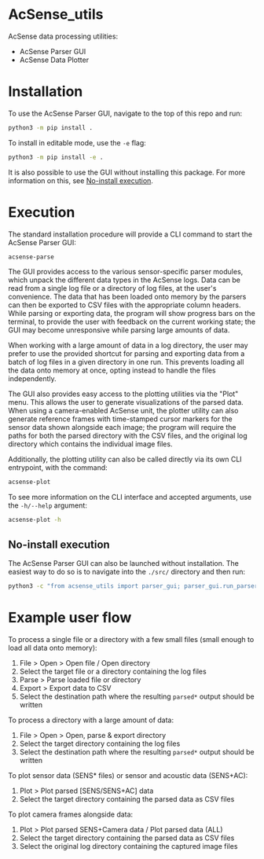 # AcSense_utils

AcSense data processing utilities:

- AcSense Parser GUI
- AcSense Data Plotter

# Installation

To use the AcSense Parser GUI, navigate to the top of this repo and run:

```bash
python3 -m pip install .
```

To install in editable mode, use the `-e` flag:

```bash
python3 -m pip install -e .
```

It is also possible to use the GUI without installing this package. For more
information on this, see [No-install execution](#no-install-execution).

# Execution

The standard installation procedure will provide a CLI command to start the
AcSense Parser GUI:

```bash
acsense-parse
```

The GUI provides access to the various sensor-specific parser modules, which
unpack the different data types in the AcSense logs. Data can be read from a
single log file or a directory of log files, at the user's convenience. The
data that has been loaded onto memory by the parsers can then be exported to
CSV files with the appropriate column headers. While parsing or exporting data,
the program will show progress bars on the terminal, to provide the user with
feedback on the current working state; the GUI may become unresponsive while
parsing large amounts of data.

When working with a large amount of data in a log directory, the user may prefer
to use the provided shortcut for parsing and exporting data from a batch of log
files in a given directory in one run. This prevents loading all the data onto
memory at once, opting instead to handle the files independently.

The GUI also provides easy access to the plotting utilities via the "Plot" menu.
This allows the user to generate visualizations of the parsed data. When using
a camera-enabled AcSense unit, the plotter utility can also generate reference
frames with time-stamped cursor markers for the sensor data shown alongside each
image; the program will require the paths for both the parsed directory with the
CSV files, and the original log directory which contains the individual image files.

Additionally, the plotting utility can also be called directly via its own CLI
entrypoint, with the command:

```bash
acsense-plot
```

To see more information on the CLI interface and accepted arguments, use the
`-h/--help` argument:

```bash
acsense-plot -h
```


## No-install execution

The AcSense Parser GUI can also be launched without installation. The easiest
way to do so is to navigate into the `./src/` directory and then run:

```bash
python3 -c "from acsense_utils import parser_gui; parser_gui.run_parser_gui()"
```

# Example user flow

To process a single file or a directory with a few small files (small enough to
load all data onto memory):

1. File > Open > Open file / Open directory
1. Select the target file or a directory containing the log files
1. Parse > Parse loaded file or directory
1. Export > Export data to CSV
1. Select the destination path where the resulting `parsed*` output should be written

To process a directory with a large amount of data:

1. File > Open > Open, parse & export directory
1. Select the target directory containing the log files
1. Select the destination path where the resulting `parsed*` output should be written

To plot sensor data (SENS* files) or sensor and acoustic data (SENS+AC):

1. Plot > Plot parsed \[SENS/SENS+AC\] data
1. Select the target directory containing the parsed data as CSV files

To plot camera frames alongside data:

1. Plot > Plot parsed SENS+Camera data / Plot parsed data (ALL)
1. Select the target directory containing the parsed data as CSV files
1. Select the original log directory containing the captured image files

